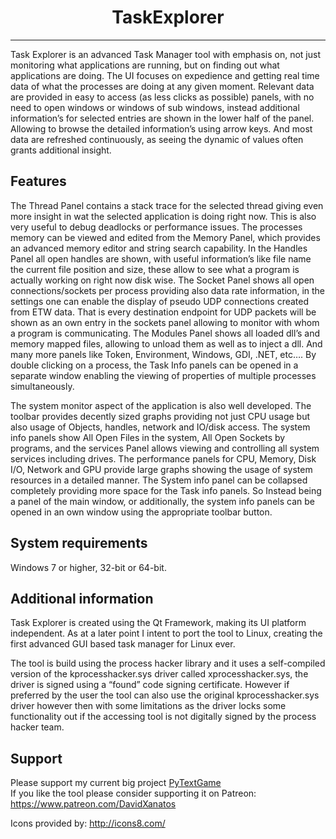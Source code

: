 <div align = "center">
  <h1> TaskExplorer </h1>
</div>
<hr>
Task Explorer is an advanced Task Manager tool with emphasis on, not just monitoring what applications are running, but on finding out what applications are doing. 
The UI focuses on expedience and getting real time data of what the processes are doing at any given moment. Relevant data are provided in easy to access (as less clicks as possible) panels, with no need to open windows or windows of sub windows, instead additional information’s for selected entries are shown in the lower half of the panel. Allowing to browse the detailed information’s using arrow keys. And most data are refreshed continuously, as seeing the dynamic of values often grants additional insight.

## Features

The Thread  Panel contains a stack trace for the selected thread giving even more insight in wat the selected application is doing right now. This is also very useful to debug deadlocks or performance issues. The processes memory can be viewed and edited from the Memory Panel, which provides an advanced memory editor and string search capability. In the Handles Panel all open handles are shown, with useful information’s like file name the current file position and size, these allow to see what a program is actually working on right now disk wise. The Socket Panel shows all open connections/sockets per process providing also data rate information, in the settings one can enable the display of pseudo UDP connections created from ETW data. That is every destination endpoint for UDP packets will be shown as an own entry in the sockets panel allowing to monitor with whom a program is communicating. The Modules Panel shows all loaded dll’s and memory mapped files, allowing to unload them as well as to inject a dll. And many more panels like Token, Environment, Windows, GDI, .NET, etc…. 
By double clicking on a process, the Task Info panels can be opened in a separate window enabling the viewing of properties of multiple processes simultaneously.

The system monitor aspect of the application is also well developed. The toolbar provides decently sized graphs providing not just CPU usage but also usage of Objects, handles, network and IO/disk access. The system info panels show All Open Files in the system, All Open Sockets by programs, and the services Panel allows viewing and controlling all system services including drives. The performance panels for CPU, Memory, Disk I/O, Network and GPU provide large graphs showing the usage of system resources in a detailed manner.
The System info panel can be collapsed completely providing more space for the Task info panels. So Instead being a panel of the main window, or additionally, the system info panels can be opened in an own window using the appropriate toolbar button.

## System requirements

Windows 7 or higher, 32-bit or 64-bit.

## Additional information

Task Explorer is created using the Qt Framework, making its UI platform independent. As at a later point I intent to port the tool to Linux, creating the first advanced GUI based task manager for Linux ever.

The tool is build using the process hacker library and it uses a self-compiled version of the kprocesshacker.sys driver called xprocesshacker.sys, the driver is signed using a “found” code signing certificate. However if preferred by the user the tool can also use the original kprocesshacker.sys driver however then with some limitations as the driver locks some functionality out if the accessing tool is not digitally signed by the process hacker team.

## Support
Please support my current big project [PyTextGame](https://www.github.com/dev-hd11/pytextgame)<br>
If you like the tool please consider supporting it on Patreon: https://www.patreon.com/DavidXanatos

Icons provided by: http://icons8.com/
